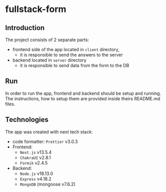 # fullstack-form
## Introduction
The project consists of 2 separate parts: 
- frontend side of the app located in `client` directory,
  - it is responsible to send the answers to the server
- backend located in `server` directory
  - it is responsible to send data from the form to the DB

## Run
In order to run the app, frontend and backend should be setup and running.
The instructions, how to setup them are provided inside theirs README.md files.

## Technologies
The app was created with next tech stack:
- code formatter: `Prettier` v3.0.3
- Frontend:
  - `Next.js` v13.5.4
  - `ChakraUI` v2.8.1
  - `Formik` v2.4.5
- Backend:
  - `Node.js` v18.13.0
  - `Express` v4.18.2
  - `MongoDB` (mongoose v7.6.2)
